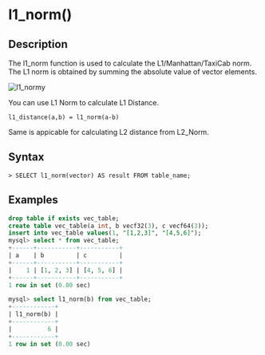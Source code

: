 # **l1_norm()**

## **Description**

The l1_norm function is used to calculate the L1/Manhattan/TaxiCab norm. The L1 norm is obtained by summing the absolute value of vector elements.

![l1_normy](https://github.com/matrixorigin/artwork/blob/main/docs/reference/vector/l1_norm.png?raw=true)

You can use L1 Norm to calculate L1 Distance.

```
l1_distance(a,b) = l1_norm(a-b)
```

Same is appicable for calculating L2 distance from L2_Norm.

## **Syntax**

```
> SELECT l1_norm(vector) AS result FROM table_name;
```

## **Examples**

```sql
drop table if exists vec_table;
create table vec_table(a int, b vecf32(3), c vecf64(3));
insert into vec_table values(1, "[1,2,3]", "[4,5,6]");
mysql> select * from vec_table;
+------+-----------+-----------+
| a    | b         | c         |
+------+-----------+-----------+
|    1 | [1, 2, 3] | [4, 5, 6] |
+------+-----------+-----------+
1 row in set (0.00 sec)

mysql> select l1_norm(b) from vec_table;
+------------+
| l1_norm(b) |
+------------+
|          6 |
+------------+
1 row in set (0.00 sec)
```
